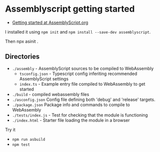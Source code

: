 # Assemblyscript getting started

* [Getting started at AssemblyScript.org](https://www.assemblyscript.org/getting-started.html#setting-up-a-new-project)


I installed it using `npm init` and `npm install --save-dev assemblyscript`.

Then npx asinit .

## Directories
* `./assembly` - AssemblyScript sources to be compiled to WebAssembly
    * `tsconfig.json` - Typescript config inferiting recommended AssemblyScript settings
    * `index.ts` - Example entry file compiled to WebAssembly to get started
* `./build` - compiled webassembly files
* `./asconfig.json` Config file defining both 'debug' and 'release' targets.
* `./package.json` Package info and commands to compile to WebAssembly
* `./tests/index.js` - Test for checking that the module is functioning
* `./index.html` - Starter file loading the module in a browser

Try it
* `npm run asbuild`
* `npm test`